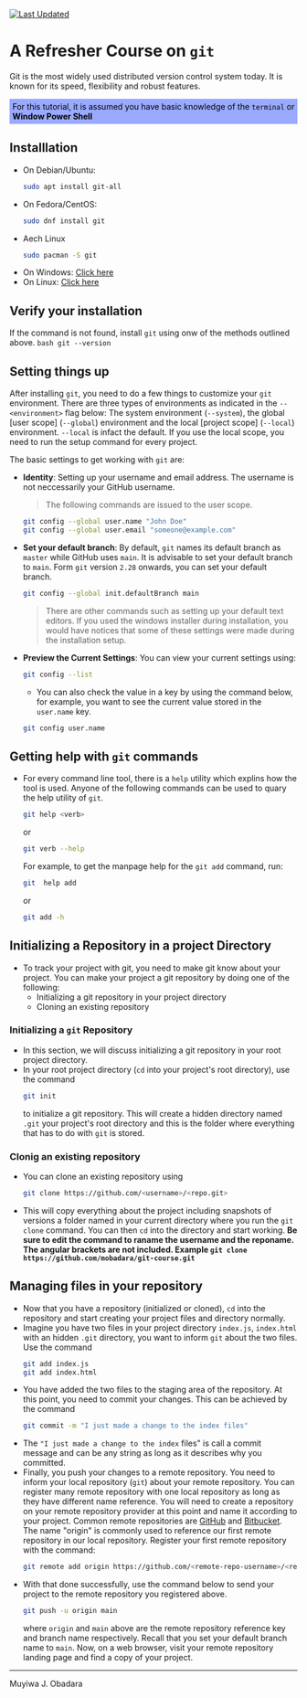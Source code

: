 [![Last Updated](https://img.shields.io/github/last-commit/mobadara/git-course)](https://github.com/mobadara/git-course)

# **A Refresher Course on `git`**
Git is the most widely used distributed version control system today. It is known for its speed, flexibility and robust features.

<p style="color: #000000; background-color: #99aaff; border: 1 px solidrgb(116, 85, 255); padding: 5px;">
For this tutorial, it is assumed you have basic knowledge of the <code>terminal</code> or <strong>Window Power Shell</strong>
</p>

## **Installlation**
- On Debian/Ubuntu:
    ```bash
    sudo apt install git-all
    ```
- On Fedora/CentOS:
    ```bash
    sudo dnf install git
    ```
- Aech Linux
    ```bash
    sudo pacman -S git
    ```
- On Windows: [Click here](https://git-scm.com/download/win)
- On Linux: [Click here](https://git-scm.com/download/mac)

## **Verify your installation**
If the command is not found, install `git` using onw of the methods outlined above.
    ```bash
    git --version
    ```

## **Setting things up**
After installing `git`, you need to do a few things to customize your `git` environment. There are three types of environments as indicated in the `--<environment>` flag below: The system environment (`--system`), the global [user scope] (`--global`) environment and the local [project scope] (`--local`) environment. `--local` is infact the default. If you use the local scope, you need to run the setup command for every project.

The basic settings to get working with `git` are:

- **Identity**: Setting up your username and email address. The username is not neccessarily your GitHub username. 
    > The following commands are issued to the user scope.
      
    ```bash
    git config --global user.name "John Doe"
    git config --global user.email "someone@example.com"
    ```

- **Set your default branch**: By default, `git` names its default branch as `master` while GitHub uses `main`. It is advisable to set your default branch to `main`. Form `git` version `2.28` onwards, you can set your default branch.

    ```bash
    git config --global init.defaultBranch main
    ```

    > There are other commands such as setting up your default text editors. If you used the windows installer during installation, you would have notices that some of these settings were made during the installation setup.

- **Preview the Current Settings**: You can view your current settings using:
        
    ```bash
    git config --list
    ```
    - You can also check the value in a key by using the command below, for example, you want to see the current value stored in the `user.name` key.
    ```bash
    git config user.name
    ```

## **Getting help with `git` commands**
- For every command line tool, there is a `help` utility which explins how the tool is used. Anyone of the following commands can be used to quary the help utility of `git`.
    
    ```bash
    git help <verb>
    ```

    or

    ```bash
    git verb --help
    ```

    For example, to get the manpage help for the `git add` command, run:

    ```bash
    git  help add
    ```

    or

    ```bash
    git add -h
    ```

## **Initializing a Repository in a project Directory**
- To track your project with git, you need to make git know about your project. You can make your project a git repository by doing one of the following:
    - Initializing a git repository in your project directory
    - Cloning an existing repository
### **Initializing a `git` Repository**
- In this section, we will discuss initializing a git repository in your root project directory. 
- In your root project directory (`cd` into your project's root directory), use the command
    ```bash
    git init
    ```
    to initialize a git repository. This will create a hidden directory named  `.git` your project's root directory and this is the folder where everything that has to do with `git` is stored.

### **Clonig an existing repository**
- You can clone an existing repository using
    ```bash
    git clone https://github.com/<username>/<repo.git>
    ```
- This will copy everything about the project including snapshots of versions a folder named <repo> in your current directory where you run the `git clone` command. You can then `cd` into the directory and start working. **Be sure to edit the command to raname the username and the reponame. The angular brackets are not included. Example ```git clone https://github.com/mobadara/git-course.git```**

## **Managing files in your repository**
- Now that you have a repository (initialized or cloned), `cd` into the repository and start creating your project files and directory normally.
- Imagine you have two files in your project directory `index.js`, `index.html` with an hidden `.git` directory, you want to inform `git` about the two files. Use the command
    ```bash
    git add index.js
    git add index.html
    ```
- You have added the two files to the staging area of the repository. At this point, you need to commit your changes. This can be achieved by the command
    ```bash
    git commit -m "I just made a change to the index files"
    ```
- The `"I just made a change to the index` files" is call a commit message and can be any string as long as it describes why you committed.
- Finally, you push your changes to a remote repository. You need to inform your local repository (`git`) about your remote repository. You can register many remote repository with one local repository as long as they have different name reference. You will need to create a repository on your remote repository provider at this point and name it according to your project. Common remote repositories are [GitHub](https://github.com) and [Bitbucket](https://bitbucket.org). The name "origin" is commonly used to reference our first remote repository in our local repository. Register your first remote repository with the command:
    ```bash
    git remote add origin https://github.com/<remote-repo-username>/<remote-repo-name>.git
    ```
- With that done successfully, use the command below to send your project to the remote repository you registered above.
    ```bash
    git push -u origin main
    ```
    where `origin` and `main` above are the remote repository reference key and branch name respectively. Recall that you set your default branch name to `main`. Now, on a web browser, visit your remote repository landing page and find a copy of your project.

___
Muyiwa J. Obadara

